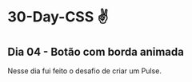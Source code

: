 # 30-Day-CSS :v: 
## Dia 04 - Botão com borda animada
Nesse dia fui feito o desafio de criar um Pulse.


